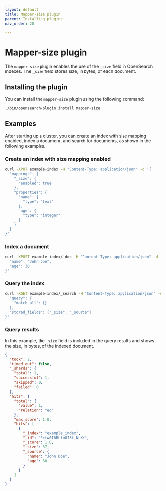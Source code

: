 ```yaml
---
layout: default
title: Mapper-size plugin
parent: Installing plugins
nav_order: 20

---
```


# Mapper-size plugin

The `mapper-size` plugin enables the use of the `_size` field in OpenSearch indexes. The `_size` field stores size, in bytes, of each document.

## Installing the plugin

You can install the `mapper-size` plugin using the following command:

```sh
./bin/opensearch-plugin install mapper-size
```

## Examples

After starting up a cluster, you can create an index with size mapping enabled, index a document, and search for documents, as shown in the following examples.

### Create an index with size mapping enabled

```sh
curl -XPUT example-index -H "Content-Type: application/json" -d '{
  "mappings": {
    "_size": {
      "enabled": true
    },
    "properties": {
      "name": {
        "type": "text"
      },
      "age": {
        "type": "integer"
      }
    }
  }
}'
```

### Index a document

```sh
curl -XPOST example-index/_doc -H "Content-Type: application/json" -d '{
  "name": "John Doe",
  "age": 30
}'
```

### Query the index

```sh
curl -XGET example-index/_search -H "Content-Type: application/json" -d '{
  "query": {
    "match_all": {}
  },
  "stored_fields": ["_size", "_source"]
}'
```

### Query results

In this example, the `_size` field is included in the query results and shows the size, in bytes, of the indexed document.

```json
{
  "took": 2,
  "timed_out": false,
  "_shards": {
    "total": 1,
    "successful": 1,
    "skipped": 0,
    "failed": 0
  },
  "hits": {
    "total": {
      "value": 1,
      "relation": "eq"
    },
    "max_score": 1.0,
    "hits": [
      {
        "_index": "example_index",
        "_id": "Pctw0I8BLto8I5f_NLKK",
        "_score": 1.0,
        "_size": 37,
        "_source": {
          "name": "John Doe",
          "age": 30
        }
      }
    ]
  }
}
```

